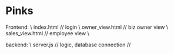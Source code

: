 # Pinks

Frontend: \\
index.html // login \\
owner_view.html // biz owner view \\
sales_view.html // employee view \\

backend: \\
server.js // logic, database connection //


